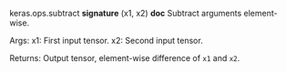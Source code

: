 keras.ops.subtract
__signature__
(x1, x2)
__doc__
Subtract arguments element-wise.

Args:
    x1: First input tensor.
    x2: Second input tensor.

Returns:
    Output tensor, element-wise difference of `x1` and `x2`.
